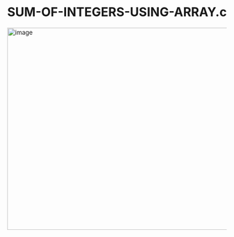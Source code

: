 # SUM-OF-INTEGERS-USING-ARRAY.c
<img width="532" height="464" alt="image" src="https://github.com/user-attachments/assets/cd0a6aa7-d680-42d9-84d6-1a5d1592a85b" />
